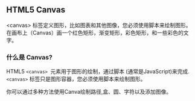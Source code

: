 ## HTML5 Canvas

&lt;canvas&gt; 标签定义图形，比如图表和其他图像，您必须使用脚本来绘制图形。
在画布上（Canvas）画一个红色矩形，渐变矩形，彩色矩形，和一些彩色的文字。

### 什么是 Canvas?
HTML5 ```<canvas> ```元素用于图形的绘制，通过脚本 (通常是JavaScript)来完成.
```<canvas>``` 标签只是图形容器，您必须使用脚本来绘制图形。

你可以通过多种方法使用Canva绘制路径,盒、圆、字符以及添加图像。

